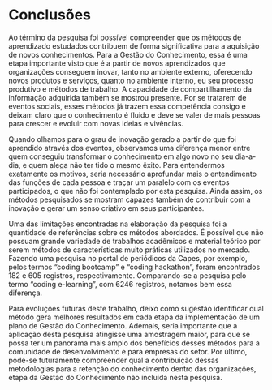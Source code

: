 # Conclusões

Ao término da pesquisa foi possível compreender que os métodos de aprendizado estudados contribuem de forma significativa para a aquisição de novos conhecimentos. Para a Gestão do Conhecimento, essa é uma etapa importante visto que é a partir de novos aprendizados que organizações conseguem inovar, tanto no ambiente externo, oferecendo novos produtos e serviços, quanto no ambiente interno, eu seu processo produtivo e métodos de trabalho. A capacidade de compartilhamento da informação adquirida também se mostrou presente. Por se tratarem de eventos sociais, esses métodos já trazem essa competência consigo e deixam claro que o conhecimento é fluido e deve se valer de mais pessoas para crescer e evoluir com novas ideias e vivências.

Quando olhamos para o grau de inovação gerado a partir do que foi aprendido através dos eventos, observamos uma diferença menor entre quem conseguiu transformar o conhecimento em algo novo no seu dia-a-dia, e quem alega não ter tido o mesmo êxito. Para entendermos exatamente os motivos, seria necessário aprofundar mais o entendimento das funções de cada pessoa e traçar um paralelo com os eventos participados, o que não foi contemplado por esta pesquisa. Ainda assim, os métodos pesquisados se mostram capazes também de contribuir com a inovação e gerar um senso criativo em seus participantes.

Uma das limitações encontradas na elaboração da pesquisa foi a quantidade de referências sobre os métodos abordados. É possível que não possuam grande variedade de trabalhos acadêmicos e material teórico por serem métodos de características muito práticas utilizados no mercado. Fazendo uma pesquisa no portal de periódicos da Capes, por exemplo, pelos termos “coding bootcamp” e “coding hackathon”, foram encontrados 182 e 605 registros, respectivamente. Comparando-se a pesquisa pelo termo “coding e-learning”, com 6246 registros, notamos bem essa diferença.

Para evoluções futuras deste trabalho, deixo como sugestão identificar qual método gera melhores resultados em cada etapa da implementação de um plano de Gestão do Conhecimento. Ademais, seria importante que a aplicação desta pesquisa atingisse uma amostragem maior, para que se possa ter um panorama mais amplo dos benefícios desses métodos para a comunidade de desenvolvimento e para empresas do setor. Por último, pode-se futuramente compreender qual a contribuição dessas metodologias para a retenção do conhecimento dentro das organizações, etapa da Gestão do Conhecimento não incluída nesta pesquisa.
